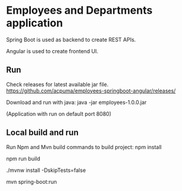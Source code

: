 # Employees and Departments application

Spring Boot is used as backend to create REST APIs.

Angular is used to create frontend UI.  

## Run
Check releases for latest available jar file. 
https://github.com/acpuma/employees-springboot-angular/releases/

Download and run with java:
java -jar employees-1.0.0.jar

(Application with run on default port 8080)

## Local build and run
Run Npm and Mvn build commands to build project: 
npm install 

npm run build 

./mvnw install -DskipTests=false

mvn spring-boot:run
